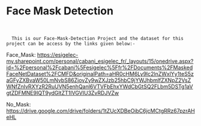 <h1>Face Mask Detection</h1>
<br/>

      This is our Face-Mask-Detection Project and the dataset for this project can be access by the links given below:-

Face_Mask:
      https://esigelec-my.sharepoint.com/personal/cabani_esigelec_fr/_layouts/15/onedrive.aspx?id=%2Fpersonal%2Fcabani%5Fesigelec%5Ffr%2FDocuments%2FMaskedFaceNetDataset%2FCMFD&originalPath=aHR0cHM6Ly9lc2lnZWxlYy1teS5zaGFyZXBvaW50LmNvbS86ZjovZy9wZXJzb25hbC9jYWJhbmlfZXNpZ2VsZWNfZnIvRXYzR2RuUVN5enhQanl6VTVFbEhxYWdCbGtSQ2FLbm5DSTg1aVgtZDFMNE9IQT9ydGltZT1IVGVIU3ZvRDJVZw
      
No_Mask:
https://drive.google.com/drive/folders/1tZUcXDBeOibC6jcMCtgRRz67pzrAHeHL
